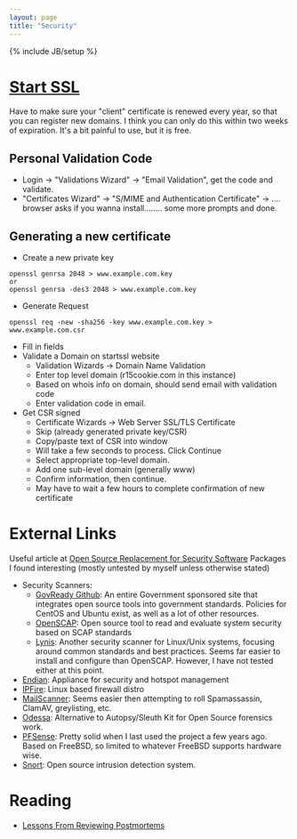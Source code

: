 ```yaml
---
layout: page
title: "Security"
---
```

{% include JB/setup %}


# [Start SSL](http://www.startssl.com/?app=0)

Have to make sure your "client" certificate is renewed every year, so that you can register new domains.  I think you can only do this within two weeks of expiration.  It's a bit painful to use, but it is free.


## Personal Validation Code

  * Login -> "Validations Wizard" -> "Email Validation", get the code and validate.
  * "Certificates Wizard" -> "S/MIME and Authentication Certificate" -> .... browser asks if you wanna install........ some more prompts and done.


## Generating a new certificate

  - Create a new private key 

```
openssl genrsa 2048 > www.example.com.key
or 
openssl genrsa -des3 2048 > www.example.com.key
```

  - Generate Request 

```
openssl req -new -sha256 -key www.example.com.key > www.example.com.csr
```

  - Fill in fields
  - Validate a Domain on startssl website
    - Validation Wizards -> Domain Name Validation
    - Enter top level domain (r15cookie.com in this instance)
    - Based on whois info on domain, should send email with validation code
    - Enter validation code in email.
  - Get CSR signed
    - Certificate Wizards -> Web Server SSL/TLS Certificate
    - Skip (already generated private key/CSR)
    - Copy/paste text of CSR into window
    - Will take a few seconds to process.  Click Continue
    - Select appropriate top-level domain. 
    - Add one sub-level domain (generally www)
    - Confirm information, then continue.
    - May have to wait a few hours to complete confirmation of new certificate

# External Links 

Useful article at [Open Source Replacement for Security Software](http://www.datamation.com/security/65-open-source-replacements-for-security-software-1.html)  Packages I found interesting (mostly untested by myself unless otherwise stated)

  * Security Scanners:
    * [GovReady Github](https://github.com/GovReady): An entire Government sponsored site that integrates open source tools into government standards.  Policies for CentOS and Ubuntu exist, as well as a lot of other resources.
    * [OpenSCAP](http://www.open-scap.org/page/Main_Page): Open source tool to read and evaluate system security based on SCAP standards
    * [Lynis](http://wiki.ipfire.org/en/addons/lynis/start):  Another security scanner for Linux/Unix systems, focusing around common standards and best practices.  Seems far easier to install and configure than OpenSCAP.  However, I have not tested either at this point.
  * [Endian](http://www.endian.com): Appliance for security and hotspot management
  * [IPFire](http://www.ipfire.org/): Linux based firewall distro
  * [MailScanner](http://www.mailscanner.info/):  Seems easier then attempting to roll Spamassassin, ClamAV, greylisting, etc.
  * [Odessa](http://odessa.sourceforge.net/): Alternative to Autopsy/Sleuth Kit for Open Source forensics work.
  * [PFSense](https://www.pfsense.org/):  Pretty solid when I last used the project a few years ago.  Based on FreeBSD, so limited to whatever FreeBSD supports hardware wise.
  * [Snort](https://www.snort.org/): Open source intrusion detection system.

# Reading

  * [Lessons From Reviewing Postmortems](http://danluu.com/postmortem-lessons/)
